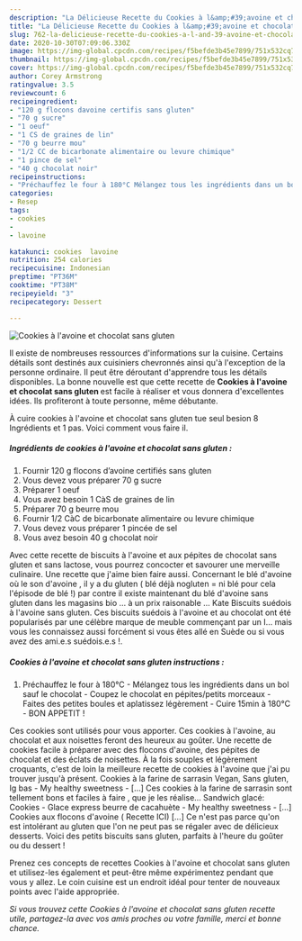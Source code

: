 ```yaml
---
description: "La Délicieuse Recette du Cookies à l&amp;#39;avoine et chocolat sans gluten"
title: "La Délicieuse Recette du Cookies à l&amp;#39;avoine et chocolat sans gluten"
slug: 762-la-delicieuse-recette-du-cookies-a-l-and-39-avoine-et-chocolat-sans-gluten
date: 2020-10-30T07:09:06.330Z
image: https://img-global.cpcdn.com/recipes/f5befde3b45e7899/751x532cq70/cookies-a-lavoine-et-chocolat-sans-gluten-photo-principale-de-la-recette.jpg
thumbnail: https://img-global.cpcdn.com/recipes/f5befde3b45e7899/751x532cq70/cookies-a-lavoine-et-chocolat-sans-gluten-photo-principale-de-la-recette.jpg
cover: https://img-global.cpcdn.com/recipes/f5befde3b45e7899/751x532cq70/cookies-a-lavoine-et-chocolat-sans-gluten-photo-principale-de-la-recette.jpg
author: Corey Armstrong
ratingvalue: 3.5
reviewcount: 6
recipeingredient:
- "120 g flocons davoine certifis sans gluten"
- "70 g sucre"
- "1 oeuf"
- "1 CS de graines de lin"
- "70 g beurre mou"
- "1/2 CC de bicarbonate alimentaire ou levure chimique"
- "1 pince de sel"
- "40 g chocolat noir"
recipeinstructions:
- "Préchauffez le four à 180°C Mélangez tous les ingrédients dans un bol sauf le chocolat Coupez le chocolat en pépites/petits morceaux Faites des petites boules et aplatissez légèrement Cuire 15min à 180°C BON APPETIT !"
categories:
- Resep
tags:
- cookies
- 
- lavoine

katakunci: cookies  lavoine 
nutrition: 254 calories
recipecuisine: Indonesian
preptime: "PT36M"
cooktime: "PT38M"
recipeyield: "3"
recipecategory: Dessert

---
```



![Cookies à l&#39;avoine et chocolat sans gluten](https://img-global.cpcdn.com/recipes/f5befde3b45e7899/751x532cq70/cookies-a-lavoine-et-chocolat-sans-gluten-photo-principale-de-la-recette.jpg)

Il existe de nombreuses ressources d'informations sur la cuisine. Certains détails sont destinés aux cuisiniers chevronnés ainsi qu'à l'exception de la personne ordinaire. Il peut être déroutant d'apprendre tous les détails disponibles. La bonne nouvelle est que cette recette de <strong> Cookies à l&#39;avoine et chocolat sans gluten </strong> est facile à réaliser et vous donnera d'excellentes idées. Ils profiteront à toute personne, même débutante.

<!--inarticleads1-->

À cuire cookies à l&#39;avoine et chocolat sans gluten tue seul besion 8 Ingrédients et 1 pas. Voici comment vous faire il.

##### Ingrédients de cookies à l&#39;avoine et chocolat sans gluten :

1. Fournir 120 g flocons d’avoine certifiés sans gluten
1. Vous devez vous préparer 70 g sucre
1. Préparer 1 oeuf
1. Vous avez besoin 1 CàS de graines de lin
1. Préparer 70 g beurre mou
1. Fournir 1/2 CàC de bicarbonate alimentaire ou levure chimique
1. Vous devez vous préparer 1 pincée de sel
1. Vous avez besoin 40 g chocolat noir


Avec cette recette de biscuits à l&#39;avoine et aux pépites de chocolat sans gluten et sans lactose, vous pourrez concocter et savourer une merveille culinaire. Une recette que j&#39;aime bien faire aussi. Concernant le blé d&#39;avoine où le son d&#39;avoine , il y a du gluten ( blé déjà nogluten = ni blé pour cela l&#39;épisode de blé !) par contre il existe maintenant du blé d&#39;avoine sans gluten dans les magasins bio … à un prix raisonable … Kate Biscuits suédois à l&#39;avoine sans gluten. Ces biscuits suédois à l&#39;avoine et au chocolat ont été popularisés par une célèbre marque de meuble commençant par un I… mais vous les connaissez aussi forcément si vous êtes allé en Suède ou si vous avez des ami.e.s suédois.e.s !. 

<!--inarticleads2-->

##### Cookies à l&#39;avoine et chocolat sans gluten instructions :

1. Préchauffez le four à 180°C - Mélangez tous les ingrédients dans un bol sauf le chocolat - Coupez le chocolat en pépites/petits morceaux - Faites des petites boules et aplatissez légèrement - Cuire 15min à 180°C - BON APPETIT !


Ces cookies sont utilisés pour vous apporter. Ces cookies à l&#39;avoine, au chocolat et aux noisettes feront des heureux au goûter. Une recette de cookies facile à préparer avec des flocons d&#39;avoine, des pépites de chocolat et des éclats de noisettes. À la fois souples et légèrement croquants, c&#39;est de loin la meilleure recette de cookies à l&#39;avoine que j&#39;ai pu trouver jusqu&#39;à présent. Cookies à la farine de sarrasin Vegan, Sans gluten, Ig bas - My healthy sweetness - […] Ces cookies à la farine de sarrasin sont tellement bons et faciles à faire , que je les réalise… Sandwich glacé: Cookies - Glace express beurre de cacahuète - My healthy sweetness - […] Cookies aux flocons d&#39;avoine ( Recette ICI) […] Ce n&#39;est pas parce qu&#39;on est intolérant au gluten que l&#39;on ne peut pas se régaler avec de délicieux desserts. Voici des petits biscuits sans gluten, parfaits à l&#39;heure du goûter ou du dessert ! 

<!--inarticleads1-->

<p>
Prenez ces concepts de recettes Cookies à l&#39;avoine et chocolat sans gluten et utilisez-les également et peut-être même expérimentez pendant que vous y allez. Le coin cuisine est un endroit idéal pour tenter de nouveaux points avec l'aide appropriée.
</p>

<p>
<i>Si vous trouvez cette Cookies à l&#39;avoine et chocolat sans gluten recette utile, partagez-la avec vos amis proches ou votre famille, merci et bonne chance.</i>
</p>
